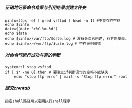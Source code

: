##### 正确地记录命令结果与引用结果创建文件夹

```shell
pinfo=$(ps -ef | gred vsftpd | head -n 1) #不能存在空格
echo $pinfo
date=$(date '+%Y-%m-%d')
echo $date
echo $pinfo>/var/ftp/$date.log # 没有会自己创建, 存在则覆盖。
echo $pinfo>>/var/ftp/$date.log # 不存在则报错
```

##### 对命令行运行成功与否的判断

```shell
systemctl stop vsftpd
if [ $? -ne 0];then # 要注意if判断语句的空格不能缺失
	echo "stop ftp erro" | mail -s "Stop ftp error" root
```

##### 提交crontab

```shell
指定shell路径可以定期执行shell程序
```

